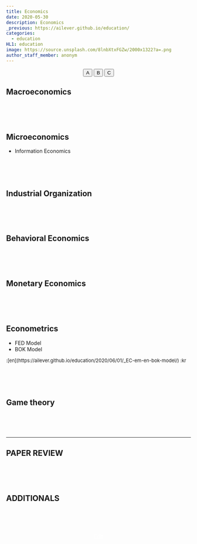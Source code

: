 ```yaml
---
title: Economics
date: 2020-05-30
description: Economics
_previous: https://ailever.github.io/education/
categories:
  - education
HL1: education
image: https://source.unsplash.com/8lnbXtxFGZw/2000x1322?a=.png
author_staff_member: anonym
---
```


<!-- Top Block -->
<div align="center" class="top_btn_box">
  <button class="top_btn" type="button" onclick="location.href='#'">A</button>
  <button class="top_btn" type="button" onclick="location.href='#'">B</button>
  <button class="top_btn" type="button" onclick="location.href='#'">C</button>
</div>
<!-- Top Block -->

## Macroeconomics

<br><br><br>
## Microeconomics
- Information Economics

<br><br><br>
## Industrial Organization

<br><br><br>
## Behavioral Economics

<br><br><br>
## Monetary Economics

<br><br><br>
## Econometrics
- FED Model
- BOK Model
<span style="font-size:small;">
  :[en](https://ailever.github.io/education/2020/06/01/_EC-em-en-bok-model/)
  :kr
</span>

<br><br><br>
## Game theory

<br><br><br>

--- 

## PAPER REVIEW

<br><br><br>
## ADDITIONALS

<br><br><br>
<!-- Bottom Block -->
<div align="center" class="bottom_btn_box">
  <span class="bottom_btn"><a href="https://github.com/ailever/ailever.github.io/blob/master/_posts/education/2020-05-30-Economics.md" target="_blank" style="color:white">Edit</a></span>
</div>
<!-- Bottom Block -->

<!-- Notice
# Mathematical Expression
- outline : $  $
- inline  : $$  $$

# Default Div Tag
- align : left, right, center
- font-size : xx-small, x-small, small, medium, large, x-large, xx-large
- font-weight : normal, bold
- color : red, orange, yellow, green, cyan, blue, purple, pink, white, gray, brown
- background-color : red, orange, yellow, green, cyan, blue, purple, pink, white, gray, brown

# Html Ref
- color code : https://htmlcolorcodes.com/
- tags : https://www.w3schools.com/tags/default.asp
- attributes : https://www.w3schools.com/tags/ref_attributes.asp
Notice -->


